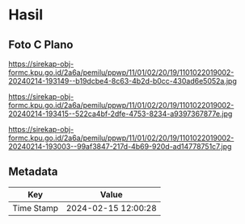 # Hasil

## Foto C Plano

https://sirekap-obj-formc.kpu.go.id/2a6a/pemilu/ppwp/11/01/02/20/19/1101022019002-20240214-193149--b19dcbe4-8c63-4b2d-b0cc-430ad6e5052a.jpg

https://sirekap-obj-formc.kpu.go.id/2a6a/pemilu/ppwp/11/01/02/20/19/1101022019002-20240214-193415--522ca4bf-2dfe-4753-8234-a9397367877e.jpg

https://sirekap-obj-formc.kpu.go.id/2a6a/pemilu/ppwp/11/01/02/20/19/1101022019002-20240214-193003--99af3847-217d-4b69-920d-ad14778751c7.jpg


## Metadata

| Key        | Value               |
| ---------- | ------------------- |
| Time Stamp | 2024-02-15 12:00:28 |



